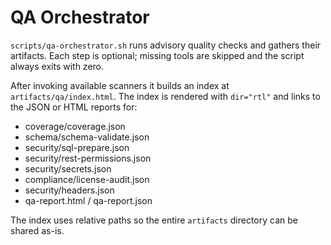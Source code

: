 # QA Orchestrator

`scripts/qa-orchestrator.sh` runs advisory quality checks and gathers their
artifacts. Each step is optional; missing tools are skipped and the script
always exits with zero.

After invoking available scanners it builds an index at
`artifacts/qa/index.html`. The index is rendered with `dir="rtl"` and links
to the JSON or HTML reports for:

- coverage/coverage.json
- schema/schema-validate.json
- security/sql-prepare.json
- security/rest-permissions.json
- security/secrets.json
- compliance/license-audit.json
- security/headers.json
- qa-report.html / qa-report.json

The index uses relative paths so the entire `artifacts` directory can be
shared as-is.
